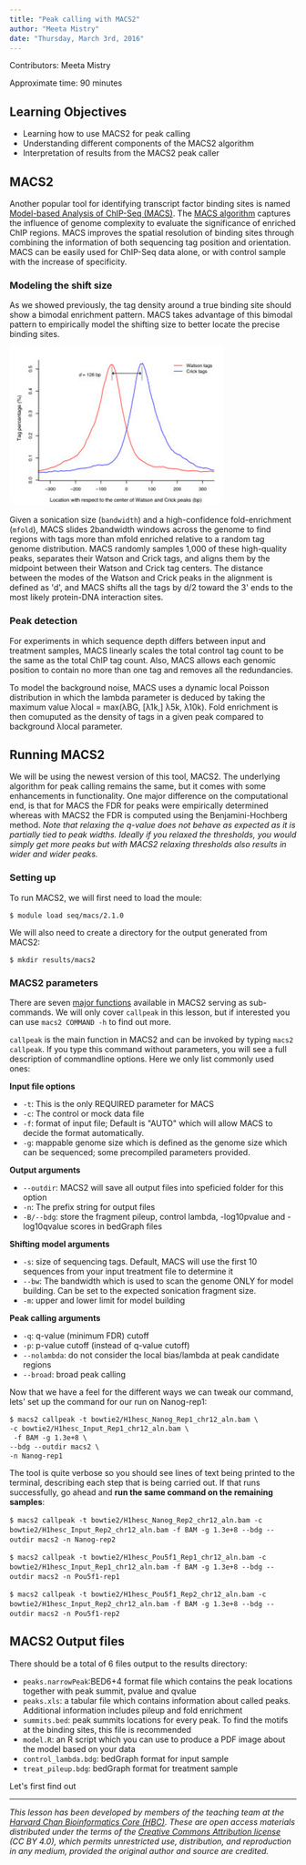 ```yaml
---
title: "Peak calling with MACS2"
author: "Meeta Mistry"
date: "Thursday, March 3rd, 2016"
---
```


Contributors: Meeta Mistry

Approximate time: 90 minutes

## Learning Objectives

* Learning how to use MACS2 for peak calling
* Understanding different components of the MACS2 algorithm
* Interpretation of results from the MACS2 peak caller

## MACS2

Another popular tool for identifying transcript factor binding sites is named [Model-based Analysis of ChIP-Seq (MACS)](https://github.com/taoliu/MACS). The [MACS algorithm](http://genomebiology.biomedcentral.com/articles/10.1186/gb-2008-9-9-r137) captures the influence of genome complexity to evaluate the significance of enriched ChIP regions. MACS improves the spatial resolution of binding sites through combining the information of both sequencing tag position and orientation. MACS can be easily used for ChIP-Seq data alone, or with control sample with the increase of specificity.


### Modeling the shift size
As we showed previously, the tag density around a true binding site should show a bimodal enrichment pattern. MACS takes advantage of this bimodal pattern to empirically model the shifting size to better locate the precise binding sites.

![model](../img/model.png)

Given a sonication size (`bandwidth`) and a high-confidence fold-enrichment (`mfold`), MACS slides 2bandwidth windows across the genome to find regions with tags more than mfold enriched relative to a random tag genome distribution. MACS randomly samples 1,000 of these high-quality peaks, separates their Watson and Crick tags, and aligns them by the midpoint between their Watson and Crick tag centers. The distance between the modes of the Watson and Crick peaks in the alignment is defined as 'd', and MACS shifts all the tags by d/2 toward the 3' ends to the most likely protein-DNA interaction sites.


### Peak detection

For experiments in which sequence depth differs between input and treatment samples, MACS linearly scales the total control tag count to be the same as the total ChIP tag count. Also, MACS allows each genomic position to contain no more than one tag and removes all the redundancies. 

To model the background noise, MACS uses a dynamic local Poisson distribution in which the lambda parameter is deduced by taking the maximum value λlocal = max(λBG, [λ1k,] λ5k, λ10k). Fold enrichment is then comuputed as the density of tags in a given peak compared to background λlocal parameter.


## Running MACS2

We will be using the newest version of this tool, MACS2. The underlying algorithm for peak calling remains the same, but it comes with some enhancements in functionality. One major difference on the computational end, is that for MACS the FDR for peaks were empirically determined whereas with MACS2 the FDR is computed using the Benjamini-Hochberg method. *Note that relaxing the q-value does not behave as expected as it is partially tied to peak widths. Ideally if you relaxed the thresholds, you would simply get more peaks but with MACS2 relaxing thresholds also results in wider and wider peaks.* 


### Setting up

To run MACS2, we will first need to load the moule:

	$ module load seq/macs/2.1.0
	

We will also need to create a directory for the output generated from MACS2:

	$ mkdir results/macs2
	

### MACS2 parameters

There are seven [major functions](https://github.com/taoliu/MACS#usage-of-macs2) available in MACS2 serving as sub-commands. We will only cover `callpeak` in this lesson, but if interested you can use `macs2 COMMAND -h`  to find out more.

`callpeak` is the main function in MACS2 and can be invoked by typing `macs2 callpeak`. If you type this command without parameters, you will see a full description of commandline options. Here we only list commonly used ones: 

**Input file options**

* `-t`: This is the only REQUIRED parameter for MACS
* `-c`: The control or mock data file
* `-f`: format of input file; Default is "AUTO" which will allow MACS to decide the format automatically.
* `-g`: mappable genome size which is defined as the genome size which can be sequenced; some precompiled parameters provided.

**Output arguments**

* `--outdir`: MACS2 will save all output files into speficied folder for this option
* `-n`: The prefix string for output files
* `-B/--bdg`: store the fragment pileup, control lambda, -log10pvalue and -log10qvalue scores in bedGraph files

**Shifting model arguments**
* `-s`: size of sequencing tags. Default, MACS will use the first 10 sequences from your input treatment file to determine it
* `--bw`: The bandwidth which is used to scan the genome ONLY for model building. Can be set to the expected sonication fragment size.
* `-m`: upper and lower limit for model building

**Peak calling arguments**

* `-q`: q-value (minimum FDR) cutoff
* `-p`: p-value cutoff (instead of q-value cutoff)
* `--nolambda`: do not consider the local bias/lambda at peak candidate regions
* `--broad`: broad peak calling


Now that we have a feel for the different ways we can tweak our command, lets' set up the command for our run on Nanog-rep1:

```
$ macs2 callpeak -t bowtie2/H1hesc_Nanog_Rep1_chr12_aln.bam \
-c bowtie2/H1hesc_Input_Rep1_chr12_aln.bam \
 -f BAM -g 1.3e+8 \
--bdg --outdir macs2 \
-n Nanog-rep1
```

The tool is quite verbose so you should see lines of text being printed to the terminal, describing each step that is being carried out. If that runs successfully, go ahead and **run the same command on the remaining samples**:

 `$ macs2 callpeak -t bowtie2/H1hesc_Nanog_Rep2_chr12_aln.bam -c bowtie2/H1hesc_Input_Rep2_chr12_aln.bam -f BAM -g 1.3e+8 --bdg --outdir macs2 -n Nanog-rep2`

 `$ macs2 callpeak -t bowtie2/H1hesc_Pou5f1_Rep1_chr12_aln.bam -c bowtie2/H1hesc_Input_Rep1_chr12_aln.bam -f BAM -g 1.3e+8 --bdg --outdir macs2 -n Pou5f1-rep1`
 
  `$ macs2 callpeak -t bowtie2/H1hesc_Pou5f1_Rep2_chr12_aln.bam -c bowtie2/H1hesc_Input_Rep2_chr12_aln.bam -f BAM -g 1.3e+8 --bdg --outdir macs2 -n Pou5f1-rep2`

## MACS2 Output files

There should be a total of 6 files output to the results directory:

* `peaks.narrowPeak`:BED6+4 format file which contains the peak locations together with peak summit, pvalue and qvalue
* `peaks.xls`: a tabular file which contains information about called peaks. Additional information includes pileup and fold enrichment
* `summits.bed`: peak summits locations for every peak. To find the motifs at the binding sites, this file is recommended
* `model.R`: an R script which you can use to produce a PDF image about the model based on your data
* `control_lambda.bdg`: bedGraph format for input sample
* `treat_pileup.bdg`: bedGraph format for treatment sample

Let's first find out 


***
*This lesson has been developed by members of the teaching team at the [Harvard Chan Bioinformatics Core (HBC)](http://bioinformatics.sph.harvard.edu/). These are open access materials distributed under the terms of the [Creative Commons Attribution license](https://creativecommons.org/licenses/by/4.0/) (CC BY 4.0), which permits unrestricted use, distribution, and reproduction in any medium, provided the original author and source are credited.*
